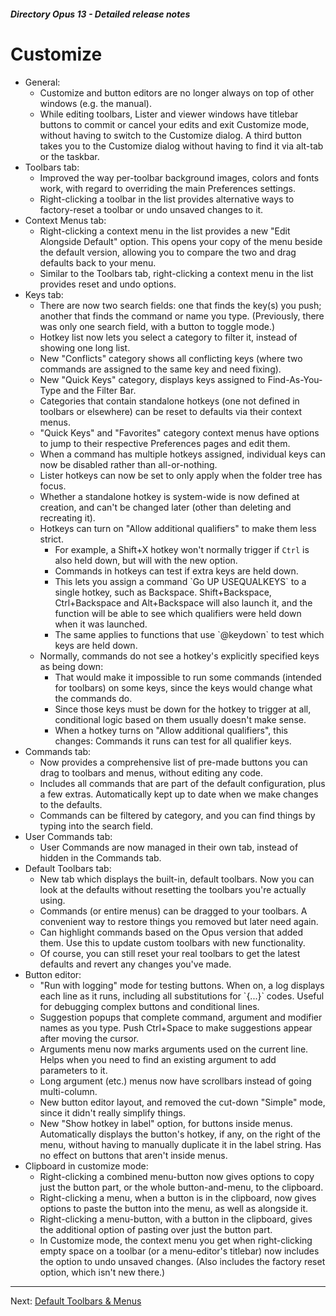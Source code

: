 ##### Directory Opus 13 - Detailed release notes

# Customize

- General:
  - Customize and button editors are no longer always on top of other windows (e.g. the manual).
  - While editing toolbars, Lister and viewer windows have titlebar buttons to commit or cancel your edits and exit Customize mode, without having to switch to the Customize dialog. A third button takes you to the Customize dialog without having to find it via alt-tab or the taskbar.
- Toolbars tab:
  - Improved the way per-toolbar background images, colors and fonts work, with regard to overriding the main Preferences settings.
  - Right-clicking a toolbar in the list provides alternative ways to factory-reset a toolbar or undo unsaved changes to it.
- Context Menus tab:
  - Right-clicking a context menu in the list provides a new "Edit Alongside Default" option. This opens your copy of the menu beside the default version, allowing you to compare the two and drag defaults back to your menu.
  - Similar to the Toolbars tab, right-clicking a context menu in the list provides reset and undo options.
- Keys tab:
  - There are now two search fields: one that finds the key(s) you push; another that finds the command or name you type. (Previously, there was only one search field, with a button to toggle mode.)
  - Hotkey list now lets you select a category to filter it, instead of showing one long list.
  - New "Conflicts" category shows all conflicting keys (where two commands are assigned to the same key and need fixing).
  - New "Quick Keys" category, displays keys assigned to Find-As-You-Type and the Filter Bar.
  - Categories that contain standalone hotkeys (one not defined in toolbars or elsewhere) can be reset to defaults via their context menus.
  - "Quick Keys" and "Favorites" category context menus have options to jump to their respective Preferences pages and edit them.
  - When a command has multiple hotkeys assigned, individual keys can now be disabled rather than all-or-nothing.
  - Lister hotkeys can now be set to only apply when the folder tree has focus.
  - Whether a standalone hotkey is system-wide is now defined at creation, and can't be changed later (other than deleting and recreating it).
  - Hotkeys can turn on "Allow additional qualifiers" to make them less strict.
    - For example, a Shift+X hotkey won't normally trigger if `Ctrl` is also held down, but will with the new option.
    - Commands in hotkeys can test if extra keys are held down.
    - This lets you assign a command \`Go UP USEQUALKEYS\` to a single hotkey, such as Backspace. Shift+Backspace, Ctrl+Backspace and Alt+Backspace will also launch it, and the function will be able to see which qualifiers were held down when it was launched.
    - The same applies to functions that use \`@keydown\` to test which keys are held down.
  - Normally, commands do not see a hotkey's explicitly specified keys as being down:
    - That would make it impossible to run some commands (intended for toolbars) on some keys, since the keys would change what the commands do.
    - Since those keys must be down for the hotkey to trigger at all, conditional logic based on them usually doesn't make sense.
    - When a hotkey turns on "Allow additional qualifiers", this changes: Commands it runs can test for all qualifier keys.
- Commands tab:
  - Now provides a comprehensive list of pre-made buttons you can drag to toolbars and menus, without editing any code.
  - Includes all commands that are part of the default configuration, plus a few extras. Automatically kept up to date when we make changes to the defaults.
  - Commands can be filtered by category, and you can find things by typing into the search field.
- User Commands tab:
  - User Commands are now managed in their own tab, instead of hidden in the Commands tab.
- Default Toolbars tab:
  - New tab which displays the built-in, default toolbars. Now you can look at the defaults without resetting the toolbars you're actually using.
  - Commands (or entire menus) can be dragged to your toolbars. A convenient way to restore things you removed but later need again.
  - Can highlight commands based on the Opus version that added them. Use this to update custom toolbars with new functionality.
  - Of course, you can still reset your real toolbars to get the latest defaults and revert any changes you've made.
- Button editor:
  - "Run with logging" mode for testing buttons. When on, a log displays each line as it runs, including all substitutions for \`{...}\` codes. Useful for debugging complex buttons and conditional lines.
  - Suggestion popups that complete command, argument and modifier names as you type. Push Ctrl+Space to make suggestions appear after moving the cursor.
  - Arguments menu now marks arguments used on the current line. Helps when you need to find an existing argument to add parameters to it.
  - Long argument (etc.) menus now have scrollbars instead of going multi-column.
  - New button editor layout, and removed the cut-down "Simple" mode, since it didn't really simplify things.
  - New "Show hotkey in label" option, for buttons inside menus. Automatically displays the button's hotkey, if any, on the right of the menu, without having to manually duplicate it in the label string. Has no effect on buttons that aren't inside menus.
- Clipboard in customize mode:
  - Right-clicking a combined menu-button now gives options to copy just the button part, or the whole button-and-menu, to the clipboard.
  - Right-clicking a menu, when a button is in the clipboard, now gives options to paste the button into the menu, as well as alongside it.
  - Right-clicking a menu-button, with a button in the clipboard, gives the additional option of pasting over just the button part.
  - In Customize mode, the context menu you get when right-clicking empty space on a toolbar (or a menu-editor's titlebar) now includes the option to undo unsaved changes. (Also includes the factory reset option, which isn't new there.)

------------------------------------------------------------------------

Next: [Default Toolbars & Menus](/Manual/release_history/opus13_detailed/default_toolbars.md)
